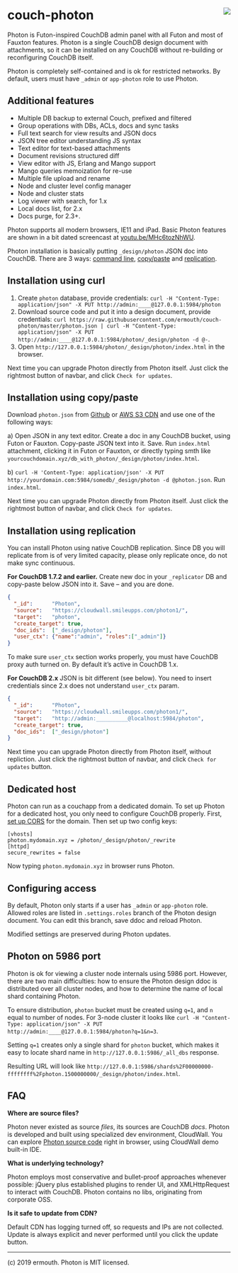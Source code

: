 # <img align="right" src="http://jquerymy.com/kod/photon-github.png" /> couch-photon
Photon is Futon-inspired CouchDB admin panel with all Futon and most of Fauxton features. Photon is a single CouchDB design document with attachments, so it can be installed on any CouchDB without re-building or reconfiguring CouchDB itself.

Photon is completely self-contained and is ok for restricted networks. By default, users must have `_admin` or `app-photon` role to use Photon.

## Additional features

* Multiple DB backup to external Couch, prefixed and filtered
* Group operations with DBs, ACLs, docs and sync tasks
* Full text search for view results and JSON docs
* JSON tree editor understanding JS syntax
* Text editor for text-based attachments
* Document revisions structured diff
* View editor with JS, Erlang and Mango support
* Mango queries memoization for re-use
* Multiple file upload and rename
* Node and cluster level config manager
* Node and cluster stats
* Log viewer with search, for 1.x
* Local docs list, for 2.x
* Docs purge, for 2.3+.

Photon supports all modern browsers, IE11 and iPad. Basic Photon features are shown in a bit dated screencast at [youtu.be/MHc6tozNhWU](https://youtu.be/MHc6tozNhWU).

Photon installation is basically putting `_design/photon` JSON doc into CouchDB. There are 3 ways: [command line](#installation-using-curl), [copy/paste](#installation-using-copypaste) and [replication](#installation-using-replication).

## Installation using curl

1. Create `photon` database, provide credentials: `curl -H "Content-Type: application/json" -X PUT http://admin:____@127.0.0.1:5984/photon`
2. Download source code and put it into a design document, provide credentials: `curl https://raw.githubusercontent.com/ermouth/couch-photon/master/photon.json | curl -H "Content-Type: application/json" -X PUT http://admin:____@127.0.0.1:5984/photon/_design/photon -d @-`.
3. Open `http://127.0.0.1:5984/photon/_design/photon/index.html` in the browser. 

Next time you can upgrade Photon directly from Photon itself. Just click the rightmost button of navbar, and click `Check for updates`.

## Installation using copy/paste
Download `photon.json` from [Github](https://raw.githubusercontent.com/ermouth/couch-photon/master/photon.json) or [AWS S3 CDN](https://s3-eu-west-1.amazonaws.com/cdn.cloudwall.me/photon/photon.json) and use one of the following ways:

a) Open JSON in any text editor. Create a doc in any CouchDB bucket, using Futon or Fauxton. Copy-paste JSON text into it. Save. Run `index.html` attachment, clicking it in Futon or Fauxton, or directly typing smth like `yourcouchdomain.xyz/db_with_photon/_design/photon/index.html`.

b) `curl -H 'Content-Type: application/json' -X PUT http://yourdomain.com:5984/somedb/_design/photon -d @photon.json`. Run `index.html`.

Next time you can upgrade Photon directly from Photon itself. Just click the rightmost button of navbar, and click `Check for updates`.

## Installation using replication
You can install Photon using native CouchDB replication. Since DB you will replicate from is of very limited capacity, please only replicate once, do not make sync continuous.

__For CouchDB 1.7.2 and earlier.__ Create new doc in your `_replicator` DB and copy-paste below JSON into it. Save – and you are done.
```json
{
  "_id":      "Photon",
  "source":   "https://cloudwall.smileupps.com/photon1/",
  "target":   "photon",
  "create_target": true,
  "doc_ids":  ["_design/photon"],
  "user_ctx": {"name":"admin", "roles":["_admin"]}
}
```
To make sure `user_ctx` section works properly, you must have CouchDB proxy auth turned on. By default it’s active in CouchDB 1.x.

__For CouchDB 2.x__ JSON is bit different (see below). You need to insert credentials since 2.x does not understand `user_ctx` param.
```json
{
  "_id":      "Photon",
  "source":   "https://cloudwall.smileupps.com/photon1/",
  "target":   "http://admin:__________@localhost:5984/photon",
  "create_target": true,
  "doc_ids":  ["_design/photon"]
}
```

Next time you can upgrade Photon directly from Photon itself, without repliction. Just click the rightmost button of navbar, and click `Check for updates` button.

## Dedicated host

Photon can run as a couchapp from a dedicated domain. To set up Photon for a dedicated host, 
you only need to configure CouchDB properly. First, [set up CORS](https://cloudwall.me/setup_couch#h-16ylld74) 
for the domain. Then set up two config keys:
```
[vhosts] 
photon.mydomain.xyz = /photon/_design/photon/_rewrite
[httpd]
secure_rewrites = false
```
Now typing `photon.mydomain.xyz` in browser runs Photon.

## Configuring access

By default, Photon only starts if a user has `_admin` or `app-photon` role. Allowed roles are listed in `.settings.roles` branch of the Photon design document. You can edit this branch, save ddoc and reload Photon. 

Modified settings are preserved during Photon updates.

## Photon on 5986 port

Photon is ok for viewing a cluster node internals using 5986 port. However, there are two main difficulties: how to ensure the Photon design ddoc is distributed over all cluster nodes, and how to determine the name of local shard containing Photon.

To ensure distribution, `photon` bucket must be created using `q=1`, and `n` equal to number of nodes. For 3-node cluster it looks like `curl -H "Content-Type: application/json" -X PUT http://admin:____@127.0.0.1:5984/photon?q=1&n=3`.

Setting `q=1` creates only a single shard for `photon` bucket, which makes it easy to locate shard name in `http://127.0.0.1:5986/_all_dbs` response.

Resulting URL will look like `http://127.0.0.1:5986/shards%2F00000000-ffffffff%2Fphoton.1500000000/_design/photon/index.html`.

## FAQ

__Where are source files?__

Photon never existed as source _files_, its sources are CouchDB _docs_. Photon is developed and built using specialized dev environment, CloudWall. You can explore [Photon source code](https://cloudwall.me/_demo/#cw/Manifest/!WyJlZGl0IiwiY3ctUGhvdG9uLTFjY2QiXQ--) right in browser, using CloudWall demo built-in IDE.

__What is underlying technology?__

Photon employs most conservative and bullet-proof approaches whenever possible: jQuery plus established plugins to render UI, and XMLHttpRequest to interact with CouchDB. Photon contains no libs, originating from corporate OSS. 

__Is it safe to update from CDN?__

Default CDN has logging turned off, so requests and IPs are not collected. Update is always explicit and never performed until you click the update button. 

---

(c) 2019 ermouth. Photon is MIT licensed.
